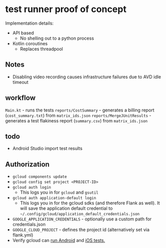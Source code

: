 # test runner proof of concept

Implementation details:

- API based
  - No shelling out to a python process
- Kotlin coroutines
  - Replaces threadpool

## Notes

- Disabling video recording causes infrastructure failures due to AVD idle timeout

## workflow

`Main.kt` - runs the tests
`reports/CostSummary` - generates a billing report (`cost_summary.txt`) from `matrix_ids.json`
`reports/MergeJUnitResults` - generates a test flakiness report (`summary.csv`) from `matrix_ids.json`

## todo

- Android Studio import test results

## Authorization

- `gcloud components update`
- `gcloud config set project <PROJECT-ID>`
- `gcloud auth login`
    - This logs you in for `gcloud` and `gsutil`
- `gcloud auth application-default login`
    - This logs you in for the gcloud sdks (and therefore Flank as well). It will save the application default
      credential to `~/.config/gcloud/application_default_credentials.json`
- `GOOGLE_APPLICATION_CREDENTIALS` - optionally use a custom path for credentials.json
- `GOOGLE_CLOUD_PROJECT` - defines the project id (alternatively set via flank.yml)
- Verify gcloud can [run Android](https://firebase.google.com/docs/test-lab/android/continuous) and [iOS tests.](https://firebase.google.com/docs/test-lab/ios/command-line)
